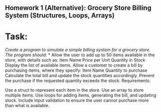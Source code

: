 ## Homework 1 (Alternative): Grocery Store Billing System (Structures, Loops, Arrays)
# Task:


*Create a program to simulate a simple billing system for a grocery store. The program should:*
*
Allow the user to add up to 50 items available in the store, with details such as:
Item Name
Price per Unit
Quantity in Stock
Display the list of available items.
Allow a customer to create a bill by purchasing items, where they specify:
Item Name
Quantity to purchase
Calculate the total bill and update the stock quantities accordingly.
Prevent the purchase if the requested quantity exceeds the stock.
Requirements:

Use a struct to represent each item in the store.
Use an array to store multiple items.
Use loops for adding items, generating the bill, and updating stock.
Include input validation to ensure the user cannot purchase more than what is available.